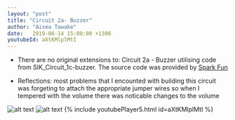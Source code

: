 ```yaml
---
layout: "post"
title: "Circuit 2a- Buzzer"
author: "Aisea Tawake"
date:   2019-06-14 15:00:00 +1300
youtubeId: aXtKMlplMtI
---
```


* There are no original extensions to: Circuit 2a - Buzzer utilising code from SIK_Circuit_1c-buzzer. The source code was provided by [Spark Fun](https://learn.sparkfun.com/tutorials/sparkfun-inventors-kit-experiment-guide---v40/circuit-2a-buzzer)
   
* Reflections: most problems that I encounted with building this circuit was forgeting to attach the appropriate jumper wires so when I tempered with the volume there was noticable changes to the volume

![alt text](http://kate.ict.op.ac.nz/~tawaab1/Embedded%20Systems%20Portfolio/images/c5.png "image")
![alt text](http://kate.ict.op.ac.nz/~tawaab1/Embedded%20Systems%20Portfolio/images/c5a.png "image")
{% include youtubePlayer5.html id=aXtKMlplMtI %}